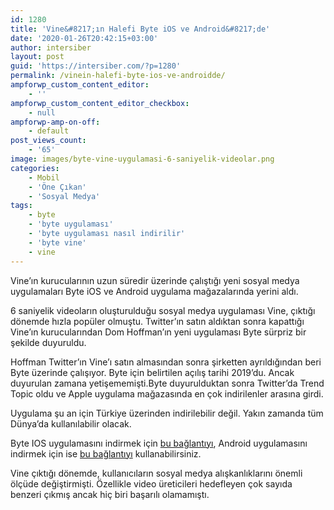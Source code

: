 ```yaml
---
id: 1280
title: 'Vine&#8217;ın Halefi Byte iOS ve Android&#8217;de'
date: '2020-01-26T20:42:15+03:00'
author: intersiber
layout: post
guid: 'https://intersiber.com/?p=1280'
permalink: /vinein-halefi-byte-ios-ve-androidde/
ampforwp_custom_content_editor:
    - ''
ampforwp_custom_content_editor_checkbox:
    - null
ampforwp-amp-on-off:
    - default
post_views_count:
    - '65'
image: images/byte-vine-uygulamasi-6-saniyelik-videolar.png
categories:
    - Mobil
    - 'Öne Çıkan'
    - 'Sosyal Medya'
tags:
    - byte
    - 'byte uygulaması'
    - 'byte uygulaması nasıl indirilir'
    - 'byte vine'
    - vine
---
```


Vine’ın kurucularının uzun süredir üzerinde çalıştığı yeni sosyal medya uygulamaları Byte iOS ve Android uygulama mağazalarında yerini aldı.

6 saniyelik videoların oluşturulduğu sosyal medya uygulaması Vine, çıktığı dönemde hızla popüler olmuştu. Twitter’ın satın aldıktan sonra kapattığı Vine’ın kurucularından Dom Hoffman’ın yeni uygulaması Byte sürpriz bir şekilde duyuruldu.

Hoffman Twitter’ın Vine’ı satın almasından sonra şirketten ayrıldığından beri Byte üzerinde çalışıyor. Byte için belirtilen açılış tarihi 2019’du. Ancak duyurulan zamana yetişememişti.Byte duyurulduktan sonra Twitter’da Trend Topic oldu ve Apple uygulama mağazasında en çok indirilenler arasına girdi.

Uygulama şu an için Türkiye üzerinden indirilebilir değil. Yakın zamanda tüm Dünya’da kullanılabilir olacak.

Byte IOS uygulamasını indirmek için [bu bağlantıyı](https://apps.apple.com/us/app/byte-creativity-first/id1441800002?ls=1), Android uygulamasını indirmek için ise [bu bağlantıyı](https://play.google.com/store/apps/details?id=co.byte) kullanabilirsiniz.

Vine çıktığı dönemde, kullanıcıların sosyal medya alışkanlıklarını önemli ölçüde değiştirmişti. Özellikle video üreticileri hedefleyen çok sayıda benzeri çıkmış ancak hiç biri başarılı olamamıştı.